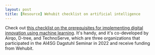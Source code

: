 ```yaml
---
layout: post
title: [Resource] Wehubit checklist on artificial intelligence
---
```


Check out [this checklist on the prerequisites for implementing digital innovation using machine learning](https://www.wehubit.be/en/node/263). It's handy, and it's co-developed by Airqo, D-tree, and TechnoServe, which are three organizations that participated in the AI4SG Dagstuhl Seminar in 2022 and receive funding from Wehubit.  
